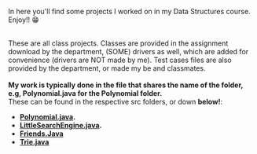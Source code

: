  In here you'll find some projects I worked on in my Data Structures course. Enjoy!! :grin: <br/> <br/>

These are all class projects. Classes are provided in the assignment download by the department, (SOME) drivers as well, which are added for convenience (drivers are NOT made by me). Test cases files are also provided by the department, or made my be and classmates. <br/>
<br/>
**My work is typically done in the file that shares the name of the folder, e.g, Polynomial.java for the Polynomial folder.** <br/>
These can be found in the respective src folders, or down **below!**:  <br/>


* **[Polynomial.java](https://github.com/gBlaku/Data-Structurescs112-/blob/master/Polynomial/src/poly/Polynomial.java).** <br/>
* **[LittleSearchEngine.java](https://github.com/gBlaku/Data-Structures-cs112-/blob/master/Little%20Search%20Engine/src/lse/LittleSearchEngine.java).**<br/>
* **[Friends.Java](https://github.com/gBlaku/Data-Structures-cs112-/blob/master/Friends/src/friends/Friends.java)** <br/>
* **[Trie.java](https://github.com/gBlaku/Data-Structures-cs112-/blob/master/Trie/src/Trie/Trie.java)** <br/>
 

